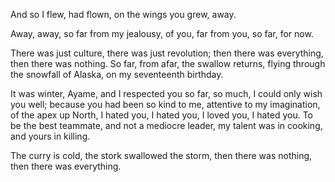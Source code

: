 And so I flew, had flown,
on the wings you grew,
away.

Away,
away,
so far from my jealousy,
of you,
far from you,
so far,
for now.

There was just culture,
there was just revolution;
then there was everything,
then there was nothing.
So far, from afar, the swallow returns,
flying through the snowfall of Alaska,
on my seventeenth birthday.

It was winter, Ayame, and I respected you
so far, so much, I could only wish you well;
because you had been so kind to me,
attentive to my imagination,
of the apex up North,
I hated you, I hated you, I loved you, I hated you.
To be the best teammate, and not
a mediocre leader,
my talent was in cooking,
and yours in killing.

The curry is cold,
the stork swallowed the storm,
then there was nothing,
then there was everything.